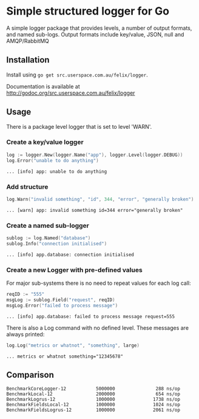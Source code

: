 # Simple structured logger for Go

A simple logger package that provides levels, a number of output formats, and
named sub-logs.  Output formats include key/value, JSON, null and AMQP/RabbitMQ

## Installation

Install using `go get src.userspace.com.au/felix/logger`.

Documentation is available at http://godoc.org/src.userspace.com.au/felix/logger

## Usage

There is a package level logger that is set to level 'WARN'.

### Create a key/value logger

```go
log := logger.New(logger.Name("app"), logger.Level(logger.DEBUG))
log.Error("unable to do anything")
```

```text
... [info] app: unable to do anything
```

### Add structure

```go
log.Warn("invalid something", "id", 344, "error", "generally broken")
```

```text
... [warn] app: invalid something id=344 error="generally broken"
```

### Create a named sub-logger

```go
sublog := log.Named("database")
sublog.Info("connection initialised")
```

```text
... [info] app.database: connection initialised
```

### Create a new Logger with pre-defined values

For major sub-systems there is no need to repeat values for each log call:

```go
reqID := "555"
msgLog := sublog.Field("request", reqID)
msgLog.Error("failed to process message")
```

```text
... [info] app.database: failed to process message request=555
```

There is also a Log command with no defined level. These messages are always
printed:

```go
log.Log("metrics or whatnot", "something", large)
```

```text
... metrics or whatnot something="12345678"
```

## Comparison

```
BenchmarkCoreLogger-12           5000000               288 ns/op
BenchmarkLocal-12                2000000               654 ns/op
BenchmarkLogrus-12               1000000              1738 ns/op
BenchmarkFieldsLocal-12          1000000              1024 ns/op
BenchmarkFieldsLogrus-12         1000000              2061 ns/op
```
